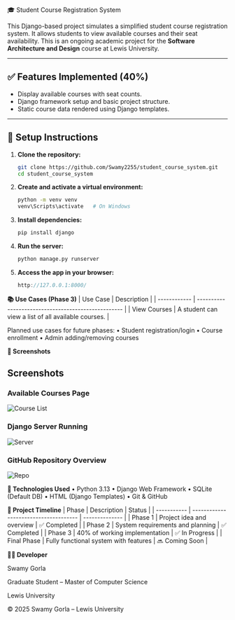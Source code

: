 🎓 Student Course Registration System

This Django-based project simulates a simplified student course registration system. It allows students to view available courses and their seat availability. This is an ongoing academic project for the **Software Architecture and Design** course at Lewis University.

---

## ✅ Features Implemented (40%)

- Display available courses with seat counts.
- Django framework setup and basic project structure.
- Static course data rendered using Django templates.

---

## 🔧 Setup Instructions

1. **Clone the repository:**
   ```bash
   git clone https://github.com/Swamy2255/student_course_system.git
   cd student_course_system
2. **Create and activate a virtual environment:**
   ```bash
   python -m venv venv
   venv\Scripts\activate   # On Windows
3. **Install dependencies:**
   ```bash
   pip install django
4. **Run the server:**
   ```bash
   python manage.py runserver
5. **Access the app in your browser:**
   ```cpp
   http://127.0.0.1:8000/
   
**📚 Use Cases (Phase 3)**
| Use Case     | Description                                         |
| ------------ | --------------------------------------------------- |
| View Courses | A student can view a list of all available courses. |

Planned use cases for future phases:
•	Student registration/login
•	Course enrollment
•	Admin adding/removing courses

**📸 Screenshots**
## Screenshots

### Available Courses Page
![Course List](screenshots/screenshot_course_list.png)

### Django Server Running
![Server](screenshots/screenshot_server_running.png)

### GitHub Repository Overview
![Repo](screenshots/screenshot_github_repo.png)


**🚀 Technologies Used**
•	Python 3.13
•	Django Web Framework
•	SQLite (Default DB)
•	HTML (Django Templates)
•	Git & GitHub

**📅 Project Timeline**
| Phase       | Description                           | Status         |
| ----------- | ------------------------------------- | -------------- |
| Phase 1     | Project idea and overview             | ✅ Completed    |
| Phase 2     | System requirements and planning      | ✅ Completed    |
| Phase 3     | 40% of working implementation         | ✅ In Progress  |
| Final Phase | Fully functional system with features | 🔜 Coming Soon |

**👩‍💻 Developer**

Swamy Gorla

Graduate Student – Master of Computer Science

Lewis University

© 2025 Swamy Gorla – Lewis University
